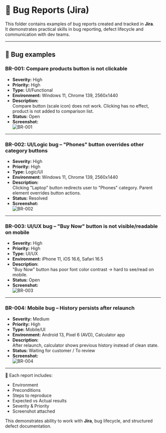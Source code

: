 # 🐞 Bug Reports (Jira)

This folder contains examples of bug reports created and tracked in **Jira**.  
It demonstrates practical skills in bug reporting, defect lifecycle and communication with dev teams.

---

## 📌 Bug examples

### BR-001: Compare products button is not clickable
- **Severity:** High  
- **Priority:** High  
- **Type:** UI/Functional  
- **Environment:** Windows 11, Chrome 139, 2560x1440  
- **Description:**  
  Compare button (scale icon) does not work. Clicking has no effect, product is not added to comparison list.  
- **Status:** Open  
- **Screenshot:**  
![BR-001](jira-bug-compare.png)

---

### BR-002: UI/Logic bug – "Phones" button overrides other category buttons
- **Severity:** High  
- **Priority:** High  
- **Type:** Logic/UI  
- **Environment:** Windows 11, Chrome 139, 2560x1440  
- **Description:**  
  Clicking "Laptop" button redirects user to "Phones" category. Parent element overrides button actions.  
- **Status:** Resolved  
- **Screenshot:**  
![BR-002](jira-bug-logic.png)

---

### BR-003: UI/UX bug – "Buy Now" button is not visible/readable on mobile
- **Severity:** High  
- **Priority:** High  
- **Type:** UI/UX  
- **Environment:** iPhone 11, iOS 16.6, Safari 16.5  
- **Description:**  
  "Buy Now" button has poor font color contrast → hard to see/read on mobile.  
- **Status:** Open  
- **Screenshot:**  
![BR-003](jira-bug-mobile.png)

---

### BR-004: Mobile bug – History persists after relaunch
- **Severity:** Medium  
- **Priority:** High  
- **Type:** Mobile/UI  
- **Environment:** Android 13, Pixel 6 (AVD), Calculator app  
- **Description:**  
  After relaunch, calculator shows previous history instead of clean state.  
- **Status:** Waiting for customer / To review  
- **Screenshot:**  
![BR-004](jira-bug-calculator.png)

---

📌 Each report includes:  
- Environment  
- Preconditions  
- Steps to reproduce  
- Expected vs Actual results  
- Severity & Priority  
- Screenshot attached  

This demonstrates ability to work with **Jira**, bug lifecycle, and structured defect documentation.
